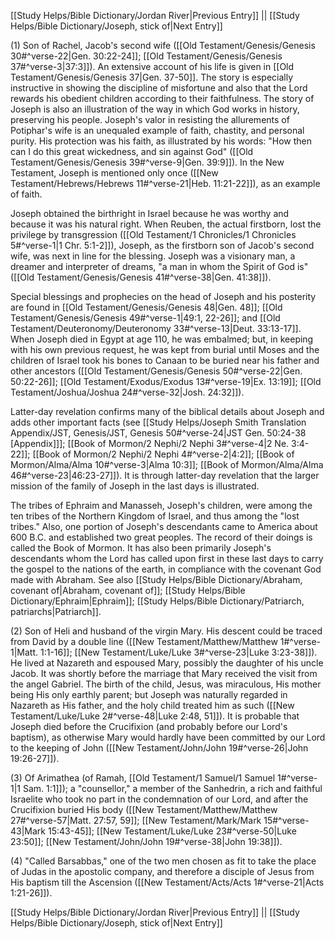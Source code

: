 [[Study Helps/Bible Dictionary/Jordan River|Previous Entry]]  ||  [[Study Helps/Bible Dictionary/Joseph, stick of|Next Entry]]

 (1) Son of Rachel, Jacob's second wife ([[Old Testament/Genesis/Genesis 30#^verse-22|Gen. 30:22-24]]; [[Old Testament/Genesis/Genesis 37#^verse-3|37:3]]). An extensive account of his life is given in [[Old Testament/Genesis/Genesis 37|Gen. 37-50]]. The story is especially instructive in showing the discipline of misfortune and also that the Lord rewards his obedient children according to their faithfulness. The story of Joseph is also an illustration of the way in which God works in history, preserving his people. Joseph's valor in resisting the allurements of Potiphar's wife is an unequaled example of faith, chastity, and personal purity. His protection was his faith, as illustrated by his words: "How then can I do this great wickedness, and sin against God" ([[Old Testament/Genesis/Genesis 39#^verse-9|Gen. 39:9]]). In the New Testament, Joseph is mentioned only once ([[New Testament/Hebrews/Hebrews 11#^verse-21|Heb. 11:21-22]]), as an example of faith.

 Joseph obtained the birthright in Israel because he was worthy and because it was his natural right. When Reuben, the actual firstborn, lost the privilege by transgression ([[Old Testament/1 Chronicles/1 Chronicles 5#^verse-1|1 Chr. 5:1-2]]), Joseph, as the firstborn son of Jacob's second wife, was next in line for the blessing. Joseph was a visionary man, a dreamer and interpreter of dreams, "a man in whom the Spirit of God is" ([[Old Testament/Genesis/Genesis 41#^verse-38|Gen. 41:38]]).

 Special blessings and prophecies on the head of Joseph and his posterity are found in [[Old Testament/Genesis/Genesis 48|Gen. 48]]; [[Old Testament/Genesis/Genesis 49#^verse-1|49:1, 22-26]]; and [[Old Testament/Deuteronomy/Deuteronomy 33#^verse-13|Deut. 33:13-17]]. When Joseph died in Egypt at age 110, he was embalmed; but, in keeping with his own previous request, he was kept from burial until Moses and the children of Israel took his bones to Canaan to be buried near his father and other ancestors ([[Old Testament/Genesis/Genesis 50#^verse-22|Gen. 50:22-26]]; [[Old Testament/Exodus/Exodus 13#^verse-19|Ex. 13:19]]; [[Old Testament/Joshua/Joshua 24#^verse-32|Josh. 24:32]]).

 Latter-day revelation confirms many of the biblical details about Joseph and adds other important facts (see [[Study Helps/Joseph Smith Translation Appendix/JST, Genesis/JST, Genesis 50#^verse-24|JST Gen. 50:24-38 [Appendix]]]; [[Book of Mormon/2 Nephi/2 Nephi 3#^verse-4|2 Ne. 3:4-22]]; [[Book of Mormon/2 Nephi/2 Nephi 4#^verse-2|4:2]]; [[Book of Mormon/Alma/Alma 10#^verse-3|Alma 10:3]]; [[Book of Mormon/Alma/Alma 46#^verse-23|46:23-27]]). It is through latter-day revelation that the larger mission of the family of Joseph in the last days is illustrated.

 The tribes of Ephraim and Manasseh, Joseph's children, were among the ten tribes of the Northern Kingdom of Israel, and thus among the "lost tribes." Also, one portion of Joseph's descendants came to America about 600 B.C. and established two great peoples. The record of their doings is called the Book of Mormon. It has also been primarily Joseph's descendants whom the Lord has called upon first in these last days to carry the gospel to the nations of the earth, in compliance with the covenant God made with Abraham. See also [[Study Helps/Bible Dictionary/Abraham, covenant of|Abraham, covenant of]]; [[Study Helps/Bible Dictionary/Ephraim|Ephraim]]; [[Study Helps/Bible Dictionary/Patriarch, patriarchs|Patriarch]].

 (2) Son of Heli and husband of the virgin Mary. His descent could be traced from David by a double line ([[New Testament/Matthew/Matthew 1#^verse-1|Matt. 1:1-16]]; [[New Testament/Luke/Luke 3#^verse-23|Luke 3:23-38]]). He lived at Nazareth and espoused Mary, possibly the daughter of his uncle Jacob. It was shortly before the marriage that Mary received the visit from the angel Gabriel. The birth of the child, Jesus, was miraculous, His mother being His only earthly parent; but Joseph was naturally regarded in Nazareth as His father, and the holy child treated him as such ([[New Testament/Luke/Luke 2#^verse-48|Luke 2:48, 51]]). It is probable that Joseph died before the Crucifixion (and probably before our Lord's baptism), as otherwise Mary would hardly have been committed by our Lord to the keeping of John ([[New Testament/John/John 19#^verse-26|John 19:26-27]]).

 (3) Of Arimathea (of Ramah, [[Old Testament/1 Samuel/1 Samuel 1#^verse-1|1 Sam. 1:1]]); a "counsellor," a member of the Sanhedrin, a rich and faithful Israelite who took no part in the condemnation of our Lord, and after the Crucifixion buried His body ([[New Testament/Matthew/Matthew 27#^verse-57|Matt. 27:57, 59]]; [[New Testament/Mark/Mark 15#^verse-43|Mark 15:43-45]]; [[New Testament/Luke/Luke 23#^verse-50|Luke 23:50]]; [[New Testament/John/John 19#^verse-38|John 19:38]]).

 (4) "Called Barsabbas," one of the two men chosen as fit to take the place of Judas in the apostolic company, and therefore a disciple of Jesus from His baptism till the Ascension ([[New Testament/Acts/Acts 1#^verse-21|Acts 1:21-26]]).

[[Study Helps/Bible Dictionary/Jordan River|Previous Entry]]  ||  [[Study Helps/Bible Dictionary/Joseph, stick of|Next Entry]]